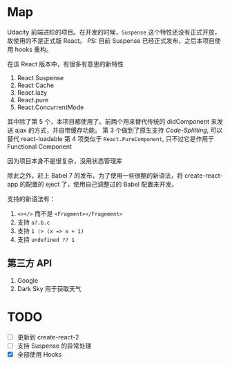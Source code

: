 # Map

Udacity 前端进阶的项目。在开发的时候，`Suspense` 这个特性还没有正式开放，故使用的不是正式版 React。
PS: 目前 Suspense 已经正式发布，之后本项目使用 hooks 重构。

在该 React 版本中，有很多有意思的新特性

1. React Suspense
2. React Cache
3. React.lazy
4. React.pure
5. React.ConcurrentMode

其中除了第 5 个，本项目都使用了。前两个用来替代传统的 didComponent 来发送 ajax 的方式，并自带缓存功能。
第 3 个做到了原生支持 _Code-Splitting_, 可以替代 react-loadable
第 4 项类似于 `React.PureComponent`, 只不过它是作用于 Functional Component

因为项目本身不是很复杂，没用状态管理库

除此之外，赶上 Babel 7 的发布，为了使用一些很酷的新语法，将 create-react-app 的配置的 eject 了，使用自己调整过的 Babel 配置来开发。

支持的新语法有：

1. `<></>` 而不是 `<Fragment></Fragement>`
2. 支持 `a?.b.c`
3. 支持 `1 |> (x => x + 1)`
4. 支持 `undefined ?? 1`

## 第三方 API

1. Google
2. Dark Sky 用于获取天气

# TODO

- [ ] 更新到 create-react-2
- [ ] 支持 Suspense 的异常处理
- [x] 全部使用 Hooks
